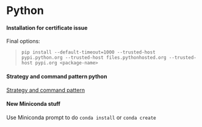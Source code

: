 # Python

#### Installation for certificate issue
Final options:
> `pip install --default-timeout=1000 --trusted-host pypi.python.org --trusted-host files.pythonhosted.org --trusted-host pypi.org <package-name>`

#### Strategy and command pattern python
[Strategy and command pattern](https://medium.com/@rrfd/strategy-and-command-design-patterns-wizards-and-sandwiches-applications-in-python-d1ee1c86e00f)

#### New Miniconda stuff
Use Miniconda prompt to do `conda install` or `conda create`  
